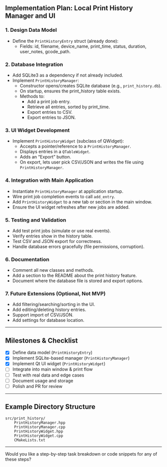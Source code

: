 ## Implementation Plan: Local Print History Manager and UI

### 1. **Design Data Model**

- Define the `PrintHistoryEntry` struct (already done):
    - Fields: id, filename, device_name, print_time, status, duration, user_notes, gcode_path.

### 2. **Database Integration**

- Add SQLite3 as a dependency if not already included.
- Implement `PrintHistoryManager`:
    - Constructor opens/creates SQLite database (e.g., `print_history.db`).
    - On startup, ensures the print_history table exists.
    - Methods to:
        - Add a print job entry.
        - Retrieve all entries, sorted by print_time.
        - Export entries to CSV.
        - Export entries to JSON.

### 3. **UI Widget Development**

- Implement `PrintHistoryWidget` (subclass of QWidget):
    - Accepts a pointer/reference to a `PrintHistoryManager`.
    - Displays entries in a `QTableWidget`.
    - Adds an “Export” button.
    - On export, lets user pick CSV/JSON and writes the file using `PrintHistoryManager`.

### 4. **Integration with Main Application**

- Instantiate `PrintHistoryManager` at application startup.
- Wire print job completion events to call `add_entry`.
- Add `PrintHistoryWidget` to a new tab or section in the main window.
- Ensure the UI widget refreshes after new jobs are added.

### 5. **Testing and Validation**

- Add test print jobs (simulate or use real events).
- Verify entries show in the history table.
- Test CSV and JSON export for correctness.
- Handle database errors gracefully (file permissions, corruption).

### 6. **Documentation**

- Comment all new classes and methods.
- Add a section to the README about the print history feature.
- Document where the database file is stored and export options.

### 7. **Future Extensions (Optional, Not MVP)**

- Add filtering/searching/sorting in the UI.
- Add editing/deleting history entries.
- Support import of CSV/JSON.
- Add settings for database location.

---

## Milestones & Checklist

- [x] Define data model (`PrintHistoryEntry`)
- [x] Implement SQLite-based manager (`PrintHistoryManager`)
- [x] Implement Qt UI widget (`PrintHistoryWidget`)
- [ ] Integrate into main window & print flow
- [ ] Test with real data and edge cases
- [ ] Document usage and storage
- [ ] Polish and PR for review

---

## Example Directory Structure

```
src/print_history/
    PrintHistoryManager.hpp
    PrintHistoryManager.cpp
    PrintHistoryWidget.hpp
    PrintHistoryWidget.cpp
    CMakeLists.txt
```

---

Would you like a step-by-step task breakdown or code snippets for any of these steps?

